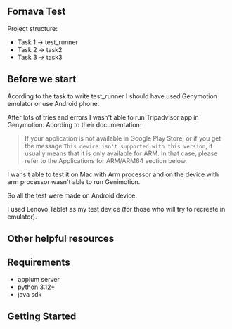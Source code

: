 ## Fornava Test
Project structure:
- Task 1 -> test_runner
- Task 2 -> task2
- Task 3 -> task3

## Before we start
Acording to the task to write test_runner I should have used Genymotion emulator or use Android phone.

After lots of tries and errors I wasn't able to run Tripadvisor app in Genymotion.
Acording to their documentation:

> If your application is not available in Google Play Store, or if you get the message ```This device isn't supported with this version```, it usually means that it is only available for ARM.
> In that case, please refer to the Applications for ARM/ARM64 section below.

I wans't able to test it on Mac with Arm processor and on the device with arm processor wasn't able to run Genimotion.

So all the test were made on Android device.

I used Lenovo Tablet as my test device (for those who will try to recreate in emulator).

## Other helpful resources


## Requirements
- appium server
- python 3.12+
- java sdk

## Getting Started
